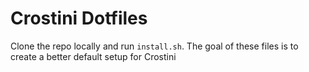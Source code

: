 # Crostini Dotfiles

Clone the repo locally and run `install.sh`. The goal of these files is to create a better default setup for Crostini
